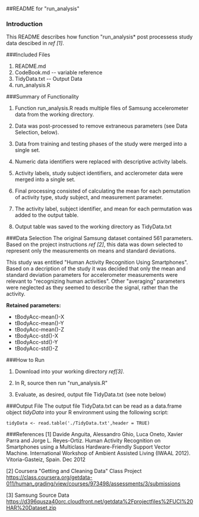 ##README for "run_analysis"

### Introduction
This README describes how function "run_analysis* post processess study data descibed in *ref [1]*.

###Included Files
1. README.md 
2. CodeBook.md -- variable reference
3. TidyData.txt -- Output Data
4. run_analysis.R

###Summary of Functionality
1. Function run_analysis.R reads multiple files of Samsung accelerometer data from the working directory.

2. Data was post-processed to remove extraneous parameters (see Data Selection, below).  

3. Data from training and testing phases of the study were merged into a single set.

4. Numeric data identifiers were replaced with descriptive activity labels.

5. Activity labels, study subject identifiers, and acclerometer data were merged into a single set.

6. Final processing consisted of calculating the mean for each pemutation of activity type, study subject, and measurement parameter. 

7. The activity label, subject identifier, and mean for each permutation was added to the output table.

8. Output table was saved to the working directory as TidyData.txt

###Data Selection
The original Samsung dataset contained 561 parameters. Based on the project instructions *ref [2]*, this data was down selected to represent only the measurements on means and standard deviations.  

This study was entitled "Human Activity Recognition Using Smartphones".  Based on a decription of the study it was decided that only the mean and standard deviation parameters for accelerometer measurements were relevant to "recognizing human activities".  Other "averaging" parameters were neglected as they seemed to describe the signal, rather than the activity.

**Retained parameters:**

- tBodyAcc-mean()-X
- tBodyAcc-mean()-Y
- tBodyAcc-mean()-Z
- tBodyAcc-std()-X
- tBodyAcc-std()-Y
- tBodyAcc-std()-Z

###How to Run
1. Download into your working directory *ref[3]*.  

2. In R, source then run "run_analysis.R"

3. Evaluate, as desired, output file TidyData.txt (see note below)

###Output File
The output file TidyData.txt can be read as a data.frame object *tidyData* into your R environment using the following script: 

```tidyData <- read.table('./TidyData.txt',header = TRUE)```

###References
[1] Davide Anguita, Alessandro Ghio, Luca Oneto, Xavier Parra and Jorge L. Reyes-Ortiz. Human Activity Recognition on Smartphones using a Multiclass Hardware-Friendly Support Vector Machine. International Workshop of Ambient Assisted Living (IWAAL 2012). Vitoria-Gasteiz, Spain. Dec 2012

[2] Coursera "Getting and Cleaning Data" Class Project <https://class.coursera.org/getdata-011/human_grading/view/courses/973498/assessments/3/submissions>

[3] Samsung Source Data <https://d396qusza40orc.cloudfront.net/getdata%2Fprojectfiles%2FUCI%20HAR%20Dataset.zip>





